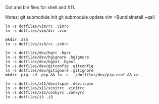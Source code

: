 Dot and bin files for shell and X11.

Notes:
    git submodule init
    git submodule update
    vim +BundleInstall +qall

    ln -s dotfiles/vim/rc .vimrc
    ln -s dotfiles/vim/dir .vim

    mkdir .zsh
    ln -s dotfiles/zsh/rc .zshrc

    ln -s dotfiles/dev/hgrc .hgrc
    ln -s dotfiles/dev/hgignore .hgignore
    ln -s dotfiles/dev/hgext .hgext
    ln -s dotfiles/dev/gitconfig .gitconfig
    ln -s dotfiles/dev/gitignore .gitignore
    mkdir .pip; cd .pip && ln -s ../dotfiles/dev/pip.conf && cd ..

    ln -s dotfiles/x11/devilspie .devilspie
    ln -s dotfiles/x11/xinitrc .xinitrc
    ln -s dotfiles/x11/conkyrc .conkyrc
    ln -s dotfiles/i3 .i3
